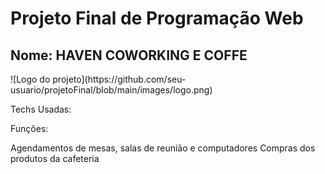 <h1>Projeto Final de Programação Web</h1>

<h2>Nome: HAVEN COWORKING E COFFE</h2>
![Logo do projeto](https://github.com/seu-usuario/projetoFinal/blob/main/images/logo.png)

Techs Usadas:

Funções:

Agendamentos de mesas, salas de reunião e computadores
Compras dos produtos da cafeteria
